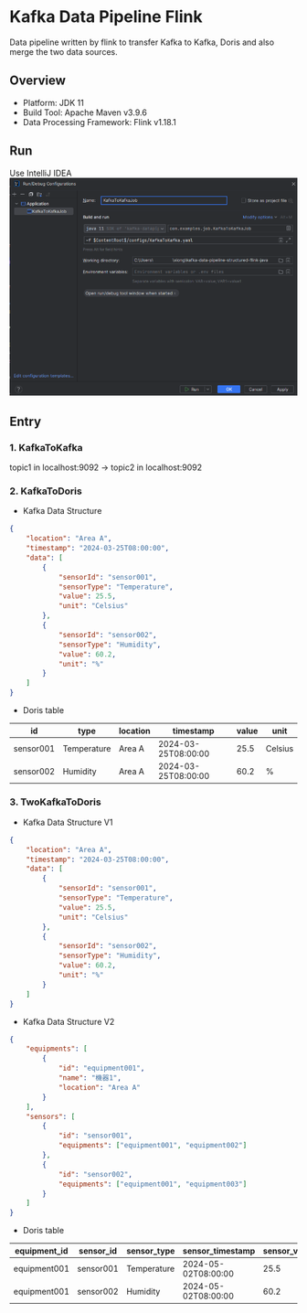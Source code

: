 # Kafka Data Pipeline Flink
Data pipeline written by flink to transfer Kafka to Kafka, Doris and also merge the two data sources.  

## Overview

- Platform: JDK 11
- Build Tool: Apache Maven v3.9.6
- Data Processing Framework: Flink v1.18.1


## Run
Use IntelliJ IDEA  
![IntelliJ IDEA](IntelliJIDEA.png)


## Entry

### 1. KafkaToKafka

topic1 in localhost:9092 -> topic2 in localhost:9092  


### 2. KafkaToDoris

- Kafka Data Structure
```json
{
    "location": "Area A",
    "timestamp": "2024-03-25T08:00:00",
    "data": [
        {
            "sensorId": "sensor001",
            "sensorType": "Temperature",
            "value": 25.5,
            "unit": "Celsius"
        },
        {
            "sensorId": "sensor002",
            "sensorType": "Humidity",
            "value": 60.2,
            "unit": "%"
        }
    ]
}
```

- Doris table

| id        | type          | location    | timestamp           | value | unit    |  
|-----------|---------------|-------------|---------------------|-------|---------|  
| sensor001 | Temperature   | Area A      | 2024-03-25T08:00:00 | 25.5  | Celsius |  
| sensor002 | Humidity      | Area A      | 2024-03-25T08:00:00 | 60.2  | %       |  



### 3. TwoKafkaToDoris

- Kafka Data Structure V1
```json
{
    "location": "Area A",
    "timestamp": "2024-03-25T08:00:00",
    "data": [
        {
            "sensorId": "sensor001",
            "sensorType": "Temperature",
            "value": 25.5,
            "unit": "Celsius"
        },
        {
            "sensorId": "sensor002",
            "sensorType": "Humidity",
            "value": 60.2,
            "unit": "%"
        }
    ]
}
```

- Kafka Data Structure V2
```json
{
    "equipments": [
        {
            "id": "equipment001",
            "name": "機器1",
            "location": "Area A"
        }
    ],
    "sensors": [
        {
            "id": "sensor001",
            "equipments": ["equipment001", "equipment002"]
        },
        {
            "id": "sensor002",
            "equipments": ["equipment001", "equipment003"]
        }
    ]
}
```

- Doris table

| equipment_id  | sensor_id | sensor_type   | sensor_timestamp      | sensor_value | sensor_unit  |  
|---------------|-----------|---------------|-----------------------|--------------|--------------|  
| equipment001  | sensor001 | Temperature   | 2024-05-02T08:00:00   | 25.5         | Celsius      |  
| equipment001  | sensor002 | Humidity      | 2024-05-02T08:00:00   | 60.2         | %            |  
